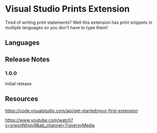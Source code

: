 # Visual Studio Prints Extension

Tired of writing print statements? Well this extension has print snippets in multiple languages so you don't have to type them!

## Languages



<!-- ## Extension Settings -->

## Release Notes

### 1.0.0

Initial release

## Resources

https://code.visualstudio.com/api/get-started/your-first-extension

https://www.youtube.com/watch?v=srwsnNhiqv8&ab_channel=TraversyMedia